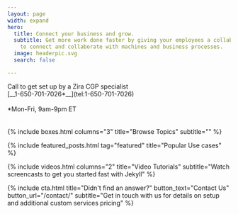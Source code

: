 ```yaml
---
layout: page
width: expand
hero:
  title: Connect your business and grow.
  subtitle: Get more work done faster by giving your employees a collaboration toolset
    to connect and collaborate with machines and business processes.
  image: headerpic.svg
  search: false

---
```

<div class="uk-section uk-text-center">
  <div class="row">
    <div class="column">
      Call to get set up by a Zira CGP specialist
      <br>
      [__1-650-701-7026*__](tel:1-650-701-7026)
      <br>
      <br>
      *Mon-Fri, 9am-9pm ET 
    </div> 
    <div class="column"> 
      <a style="color:white" class="uk-button uk-button-primary uk-button-large" 	href="/contact">Start now</a><br>
      <a style="color:white" class="uk-button uk-button-primary uk-button-large" href="/docs/getting-started/introduction/">Learn more</a>
    </div>
  </div>
</div>

<!-- Browse Topics --> {% include boxes.html columns="3" title="Browse Topics" subtitle="" %} <!-- New posts --> <!-- {% include new-posts.html columns="3" tag="new" title="New posts" subtitle="" %} -->

<!-- Featured Articles -->
{% include featured_posts.html tag="featured" title="Popular Use cases" %}

{% include videos.html columns="2" title="Video Tutorials" subtitle="Watch screencasts to get you started fast with
Jekyll" %}

<!-- {% include faqs.html multiple="true" title="Frequently asked questions" category="presale" subtitle="Find quicke answers to frequent pre-sale questions asked by customers" %} -->

<!-- {% include team.html authors="evan, john, sara, alex, tom, daniel" title="We are here to help" subtitle="Our team is just an email away ready to answer your questions" %} -->

{% include cta.html title="Didn't find an answer?" button_text="Contact Us" button_url="/contact/" subtitle="Get in
touch with us for details on setup and additional custom services pricing" %}

<!-- Global site tag (gtag.js) - Google Analytics -->
<script async src="https://www.googletagmanager.com/gtag/js?id=UA-23863461-5">
</script>
<script>
window.dataLayer = window.dataLayer || \[\];
function gtag(){dataLayer.push(arguments);}
gtag('js', new Date());

gtag('config', 'UA-23863461-5');
</script>